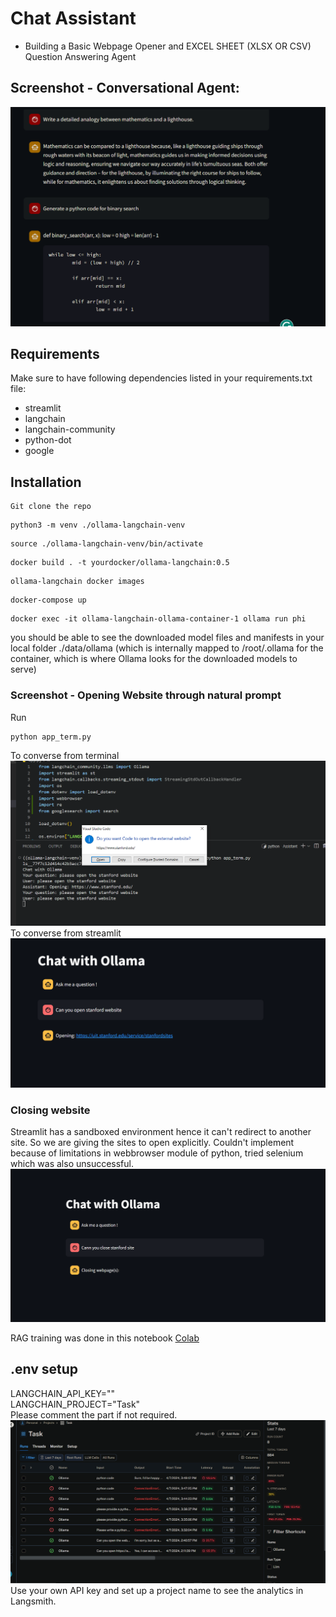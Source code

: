 # Chat Assistant

- Building a Basic Webpage Opener and EXCEL SHEET (XLSX OR CSV) Question 
Answering Agent

## Screenshot - Conversational Agent:
![alt text](image.png)

## Requirements
Make sure to have following dependencies listed in your requirements.txt file:
- streamlit
- langchain
- langchain-community
- python-dot
- google

## Installation
```
Git clone the repo
``` 
```
python3 -m venv ./ollama-langchain-venv
```
```
source ./ollama-langchain-venv/bin/activate
```
```
docker build . -t yourdocker/ollama-langchain:0.5
```
```
ollama-langchain docker images
```
```
docker-compose up
```
```
docker exec -it ollama-langchain-ollama-container-1 ollama run phi
```

you should be able to see the downloaded model files and manifests in your local folder ./data/ollama (which is internally mapped to /root/.ollama for the container, which is where Ollama looks for the downloaded models to serve)

### Screenshot - Opening Website through natural prompt
Run
```
python app_term.py 
```
To converse from terminal
![alt text](image-1.png)
To converse from streamlit
![alt text](image-3.png)

### Closing website 
Streamlit has a sandboxed environment hence it can't redirect to another site. So we are giving the sites to open explicitly.
Couldn't implement because of limitations in webbrowser module of python, tried selenium which was also unsuccessful.
![alt text](image-2.png)

RAG training was done in this notebook
[Colab](https://colab.research.google.com/drive/11A9TldA9dDfRiEIRba1htxnWiPcNsvSo?usp=sharing)

## .env setup
LANGCHAIN_API_KEY="" <br/>
LANGCHAIN_PROJECT="Task" <br/>
Please comment the part if not required.
![alt text](image-4.png)
Use your own API key and set up a project name to see the analytics in Langsmith.

